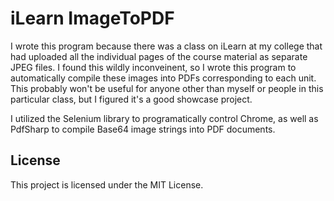 # iLearn ImageToPDF

I wrote this program because there was a class on iLearn at my college that had uploaded all the individual pages of the course material as separate JPEG files. I found this wildly inconveinent, so I wrote this program to automatically compile these images into PDFs corresponding to each unit. This probably won't be useful for anyone other than myself or people in this particular class, but I figured it's a good showcase project.

I utilized the Selenium library to programatically control Chrome, as well as PdfSharp to compile Base64 image strings into PDF documents. 

## License
This project is licensed under the MIT License.

